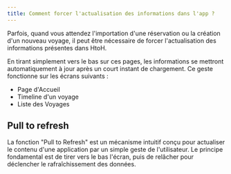 ```yaml
---
title: Comment forcer l'actualisation des informations dans l'app ?
---
```


Parfois, quand vous attendez l'importation d'une réservation ou la création d'un nouveau voyage, il peut être nécessaire de forcer l'actualisation des informations présentes dans HtoH.

En tirant simplement vers le bas sur ces pages, les informations se mettront automatiquement à jour après un court instant de chargement. Ce geste fonctionne sur les écrans suivants :

* Page d'Accueil
* Timeline d'un voyage
* Liste des Voyages

## Pull to refresh

La fonction "Pull to Refresh" est un mécanisme intuitif conçu pour actualiser le contenu d'une application par un simple geste de l'utilisateur. Le principe fondamental est de tirer vers le bas l'écran, puis de relâcher pour déclencher le rafraîchissement des données.